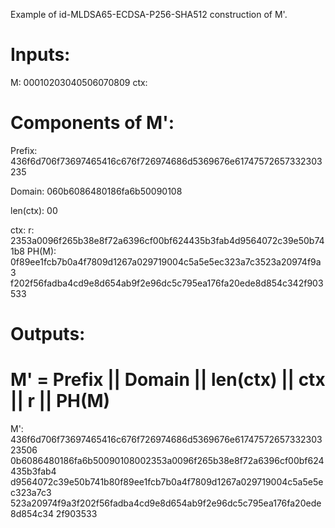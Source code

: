 Example of id-MLDSA65-ECDSA-P256-SHA512 construction of M'.

# Inputs:

M: 00010203040506070809
ctx: <empty>

# Components of M':

Prefix:
436f6d706f73697465416c676f726974686d5369676e61747572657332303235

Domain: 060b6086480186fa6b50090108

len(ctx): 00

ctx: <empty>
r: 2353a0096f265b38e8f72a6396cf00bf624435b3fab4d9564072c39e50b741b8
PH(M): 0f89ee1fcb7b0a4f7809d1267a029719004c5a5e5ec323a7c3523a20974f9a3
f202f56fadba4cd9e8d654ab9f2e96dc5c795ea176fa20ede8d854c342f903533


# Outputs:
# M' = Prefix || Domain || len(ctx) || ctx || r || PH(M)

M': 436f6d706f73697465416c676f726974686d5369676e6174757265733230323506
0b6086480186fa6b50090108002353a0096f265b38e8f72a6396cf00bf624435b3fab4
d9564072c39e50b741b80f89ee1fcb7b0a4f7809d1267a029719004c5a5e5ec323a7c3
523a20974f9a3f202f56fadba4cd9e8d654ab9f2e96dc5c795ea176fa20ede8d854c34
2f903533

